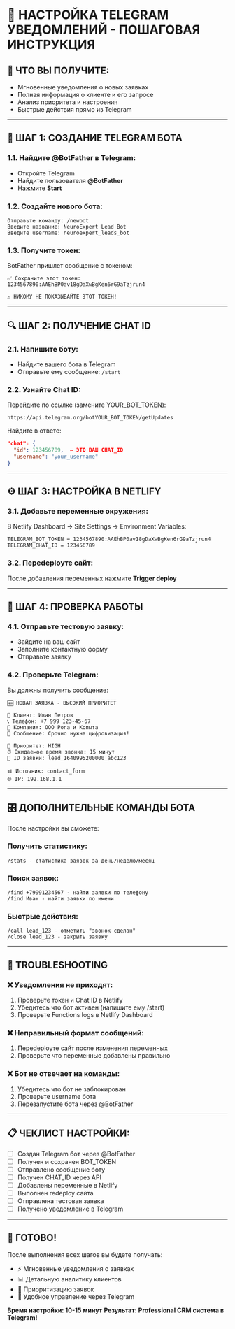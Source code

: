 # 📱 **НАСТРОЙКА TELEGRAM УВЕДОМЛЕНИЙ - ПОШАГОВАЯ ИНСТРУКЦИЯ**

## 🎯 **ЧТО ВЫ ПОЛУЧИТЕ:**
- Мгновенные уведомления о новых заявках
- Полная информация о клиенте и его запросе
- Анализ приоритета и настроения
- Быстрые действия прямо из Telegram

---

## 📝 **ШАГ 1: СОЗДАНИЕ TELEGRAM БОТА**

### **1.1. Найдите @BotFather в Telegram:**
- Откройте Telegram
- Найдите пользователя **@BotFather**
- Нажмите **Start**

### **1.2. Создайте нового бота:**
```
Отправьте команду: /newbot
Введите название: NeuroExpert Lead Bot
Введите username: neuroexpert_leads_bot
```

### **1.3. Получите токен:**
BotFather пришлет сообщение с токеном:
```
✅ Сохраните этот токен:
1234567890:AAEhBP0av18gDaXwBgKen6rG9aTzjrun4

⚠️ НИКОМУ НЕ ПОКАЗЫВАЙТЕ ЭТОТ ТОКЕН!
```

---

## 🔍 **ШАГ 2: ПОЛУЧЕНИЕ CHAT ID**

### **2.1. Напишите боту:**
- Найдите вашего бота в Telegram
- Отправьте ему сообщение: `/start`

### **2.2. Узнайте Chat ID:**
Перейдите по ссылке (замените YOUR_BOT_TOKEN):
```
https://api.telegram.org/botYOUR_BOT_TOKEN/getUpdates
```

Найдите в ответе:
```json
"chat": {
  "id": 123456789,  ← ЭТО ВАШ CHAT_ID
  "username": "your_username"
}
```

---

## ⚙️ **ШАГ 3: НАСТРОЙКА В NETLIFY**

### **3.1. Добавьте переменные окружения:**
В Netlify Dashboard → Site Settings → Environment Variables:

```
TELEGRAM_BOT_TOKEN = 1234567890:AAEhBP0av18gDaXwBgKen6rG9aTzjrun4
TELEGRAM_CHAT_ID = 123456789
```

### **3.2. Переdeployте сайт:**
После добавления переменных нажмите **Trigger deploy**

---

## 💬 **ШАГ 4: ПРОВЕРКА РАБОТЫ**

### **4.1. Отправьте тестовую заявку:**
- Зайдите на ваш сайт
- Заполните контактную форму
- Отправьте заявку

### **4.2. Проверьте Telegram:**
Вы должны получить сообщение:
```
🆕 НОВАЯ ЗАЯВКА - ВЫСОКИЙ ПРИОРИТЕТ

👤 Клиент: Иван Петров
📞 Телефон: +7 999 123-45-67  
🏢 Компания: ООО Рога и Копыта
📝 Сообщение: Срочно нужна цифровизация!

🎯 Приоритет: HIGH
⏰ Ожидаемое время звонка: 15 минут
🔗 ID заявки: lead_1640995200000_abc123

📊 Источник: contact_form
🌐 IP: 192.168.1.1
```

---

## 🎛️ **ДОПОЛНИТЕЛЬНЫЕ КОМАНДЫ БОТА**

После настройки вы сможете:

### **Получить статистику:**
```
/stats - статистика заявок за день/неделю/месяц
```

### **Поиск заявок:**
```
/find +79991234567 - найти заявки по телефону
/find Иван - найти заявки по имени
```

### **Быстрые действия:**
```
/call lead_123 - отметить "звонок сделан"
/close lead_123 - закрыть заявку
```

---

## 🔧 **TROUBLESHOOTING**

### **❌ Уведомления не приходят:**
1. Проверьте токен и Chat ID в Netlify
2. Убедитесь что бот активен (напишите ему /start)
3. Проверьте Functions logs в Netlify Dashboard

### **❌ Неправильный формат сообщений:**
1. Переdeployте сайт после изменения переменных
2. Проверьте что переменные добавлены правильно

### **❌ Бот не отвечает на команды:**
1. Убедитесь что бот не заблокирован
2. Проверьте username бота
3. Перезапустите бота через @BotFather

---

## 📋 **ЧЕКЛИСТ НАСТРОЙКИ:**

- [ ] Создан Telegram бот через @BotFather
- [ ] Получен и сохранен BOT_TOKEN  
- [ ] Отправлено сообщение боту
- [ ] Получен CHAT_ID через API
- [ ] Добавлены переменные в Netlify
- [ ] Выполнен redeploy сайта
- [ ] Отправлена тестовая заявка
- [ ] Получено уведомление в Telegram

---

## 🎉 **ГОТОВО!**

После выполнения всех шагов вы будете получать:
- ⚡ Мгновенные уведомления о заявках
- 📊 Детальную аналитику клиентов  
- 🎯 Приоритизацию заявок
- 📱 Удобное управление через Telegram

**Время настройки: 10-15 минут**
**Результат: Professional CRM система в Telegram!**